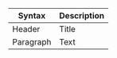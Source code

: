 

| Syntax      | Description |
| ----------- | ----------- |
| Header      | Title       |
| Paragraph   | Text        |

